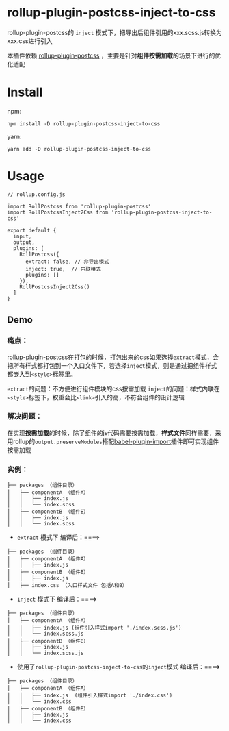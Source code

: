 # rollup-plugin-postcss-inject-to-css

<!-- [![NPM version](https://img.shields.io/npm/v/rollup-plugin-postcss.svg?style=flat)](https://npmjs.com/package/rollup-plugin-postcss) [![NPM downloads](https://img.shields.io/npm/dm/rollup-plugin-postcss.svg?style=flat)](https://npmjs.com/package/rollup-plugin-postcss) -->

rollup-plugin-postcss的 `inject` 模式下，把导出后组件引用的xxx.scss.js转换为xxx.css进行引入

本插件依赖 [rollup-plugin-postcss](https://github.com/egoist/rollup-plugin-postcss) ，主要是针对**组件按需加载**的场景下进行的优化适配

# Install

npm:
```
npm install -D rollup-plugin-postcss-inject-to-css
```
yarn:
```
yarn add -D rollup-plugin-postcss-inject-to-css
```

# Usage

```
// rollup.config.js

import RollPostcss from 'rollup-plugin-postcss'
import RollPostcssInject2Css from 'rollup-plugin-postcss-inject-to-css'

export default {
  input,
  output,
  plugins: [
    RollPostcss({
      extract: false, // 非导出模式
      inject: true,  // 内联模式
      plugins: []
    }),
    RollPostcssInject2Css()
  ]
}
```

## Demo

### 痛点：

rollup-plugin-postcss在打包的时候，打包出来的css如果选择`extract`模式，会把所有样式都打包到一个入口文件下，若选择`inject`模式，则是通过把组件样式都嵌入到`<style>`标签里。

`extract`的问题：不方便进行组件模块的css按需加载
`inject`的问题：样式内联在`<style>`标签下，权重会比`<link>`引入的高，不符合组件的设计逻辑

### 解决问题：

在实现**按需加载**的时候，除了组件的js代码需要按需加载，**样式文件**同样需要，采用rollup的`output.preserveModules`搭配[babel-plugin-import](https://www.npmjs.com/package/babel-plugin-import)插件即可实现组件按需加载

### 实例：

```
├── packages （组件目录）
│   ├── componentA （组件A）
│   │   ├── index.js 
│   │   └── index.scss 
│   ├── componentB （组件B）
│   │   ├── index.js 
│   │   └── index.scss 
```

- `extract` 模式下 编译后：====>
```
├── packages （组件目录）
│   ├── componentA （组件A）
│   │   ├── index.js 
│   ├── componentB （组件B）
│   │   ├── index.js 
│   ├── index.css （入口样式文件 包括A和B）
```

- `inject` 模式下 编译后：====>
```
├── packages （组件目录）
│   ├── componentA （组件A）
│   │   ├── index.js (组件引入样式import './index.scss.js')
│   │   └── index.scss.js
│   ├── componentB （组件B）
│   │   ├── index.js 
│   │   └── index.scss.js
```

-  使用了`rollup-plugin-postcss-inject-to-css`的`inject`模式 编译后：====>
```
├── packages （组件目录）
│   ├── componentA （组件A）
│   │   ├── index.js  (组件引入样式import './index.css')
│   │   └── index.css
│   ├── componentB （组件B）
│   │   ├── index.js 
│   │   └── index.css
```
